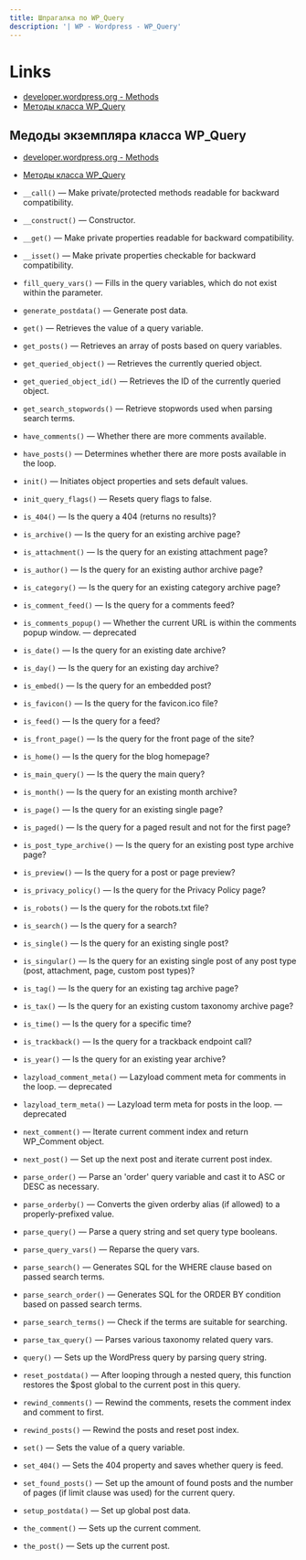 ```yaml
---
title: Шпрагалка по WP_Query
description: '| WP - Wordpress - WP_Query'
---
```


# Links
- [developer.wordpress.org - Methods](https://developer.wordpress.org/reference/classes/wp_query)
- [Методы класса WP_Query](https://www.internet-technologies.ru/articles/izuchaem-wp-query-svoystva-i-metody.html)

## Медоды экземпляра класса WP_Query

- [developer.wordpress.org - Methods](https://developer.wordpress.org/reference/classes/wp_query/#methods)
- [Методы класса WP_Query](https://www.internet-technologies.ru/articles/izuchaem-wp-query-svoystva-i-metody.html#header-10062-14)

- `__call()` — Make private/protected methods readable for backward compatibility.
- `__construct()` — Constructor.
- `__get()` — Make private properties readable for backward compatibility.
- `__isset()` — Make private properties checkable for backward compatibility.
- `fill_query_vars()` — Fills in the query variables, which do not exist within the parameter.
- `generate_postdata()` — Generate post data.
- `get()` — Retrieves the value of a query variable.
- `get_posts()` — Retrieves an array of posts based on query variables.
- `get_queried_object()` — Retrieves the currently queried object.
- `get_queried_object_id()` — Retrieves the ID of the currently queried object.
- `get_search_stopwords()` — Retrieve stopwords used when parsing search terms.
- `have_comments()` — Whether there are more comments available.
- `have_posts()` — Determines whether there are more posts available in the loop.
- `init()` — Initiates object properties and sets default values.
- `init_query_flags()` — Resets query flags to false.
- `is_404()` — Is the query a 404 (returns no results)?
- `is_archive()` — Is the query for an existing archive page?
- `is_attachment()` — Is the query for an existing attachment page?
- `is_author()` — Is the query for an existing author archive page?
- `is_category()` — Is the query for an existing category archive page?
- `is_comment_feed()` — Is the query for a comments feed?
- `is_comments_popup()` — Whether the current URL is within the comments popup window. — deprecated
- `is_date()` — Is the query for an existing date archive?
- `is_day()` — Is the query for an existing day archive?
- `is_embed()` — Is the query for an embedded post?
- `is_favicon()` — Is the query for the favicon.ico file?
- `is_feed()` — Is the query for a feed?
- `is_front_page()` — Is the query for the front page of the site?
- `is_home()` — Is the query for the blog homepage?
- `is_main_query()` — Is the query the main query?
- `is_month()` — Is the query for an existing month archive?
- `is_page()` — Is the query for an existing single page?
- `is_paged()` — Is the query for a paged result and not for the first page?
- `is_post_type_archive()` — Is the query for an existing post type archive page?
- `is_preview()` — Is the query for a post or page preview?
- `is_privacy_policy()` — Is the query for the Privacy Policy page?
- `is_robots()` — Is the query for the robots.txt file?
- `is_search()` — Is the query for a search?
- `is_single()` — Is the query for an existing single post?
- `is_singular()` — Is the query for an existing single post of any post type (post, attachment, page, custom post types)?
- `is_tag()` — Is the query for an existing tag archive page?
- `is_tax()` — Is the query for an existing custom taxonomy archive page?
- `is_time()` — Is the query for a specific time?
- `is_trackback()` — Is the query for a trackback endpoint call?
- `is_year()` — Is the query for an existing year archive?
- `lazyload_comment_meta()` — Lazyload comment meta for comments in the loop. — deprecated
- `lazyload_term_meta()` — Lazyload term meta for posts in the loop. — deprecated
- `next_comment()` — Iterate current comment index and return WP_Comment object.
- `next_post()` — Set up the next post and iterate current post index.
- `parse_order()` — Parse an 'order' query variable and cast it to ASC or DESC as necessary.
- `parse_orderby()` — Converts the given orderby alias (if allowed) to a properly-prefixed value.
- `parse_query()` — Parse a query string and set query type booleans.
- `parse_query_vars()` — Reparse the query vars.
- `parse_search()` — Generates SQL for the WHERE clause based on passed search terms.
- `parse_search_order()` — Generates SQL for the ORDER BY condition based on passed search terms.
- `parse_search_terms()` — Check if the terms are suitable for searching.
- `parse_tax_query()` — Parses various taxonomy related query vars.
- `query()` — Sets up the WordPress query by parsing query string.
- `reset_postdata()` — After looping through a nested query, this function restores the $post global to the current post in this query.
- `rewind_comments()` — Rewind the comments, resets the comment index and comment to first.
- `rewind_posts()` — Rewind the posts and reset post index.
- `set()` — Sets the value of a query variable.
- `set_404()` — Sets the 404 property and saves whether query is feed.
- `set_found_posts()` — Set up the amount of found posts and the number of pages (if limit clause was used) for the current query.
- `setup_postdata()` — Set up global post data.
- `the_comment()` — Sets up the current comment.
- `the_post()` — Sets up the current post.

